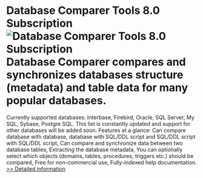 # Database Comparer Tools 8.0 Subscription<br />![Database Comparer Tools 8.0 Subscription](https://mycommerce.akamaized.net/api/pimages/P300973459/BIG/300973459.JPG)<br />Database Comparer compares and synchronizes databases structure (metadata) and table data for many popular databases.
Currently supported databases: Interbase, Firebird, Oracle, SQL Server, My SQL, Sybase, Postgre SQL. This list is constantly updated and support for other databases will be added soon.
Features at a glance:
Can compare database with database, database with SQL/DDL script and SQL/DDL script with SQL/DDL script,
Can compare and synchronize data between two database tables,
Extracting the database metadata,
You can optionally select which objects (domains, tables, procedures, triggers etc.) should be compared,
Free for non-commercial use,
Fully-indexed help documentation.<br />[>> Detailed information](https://secure.shareit.com/shareit/product.html?productid=300973459&affiliateid=200057808)